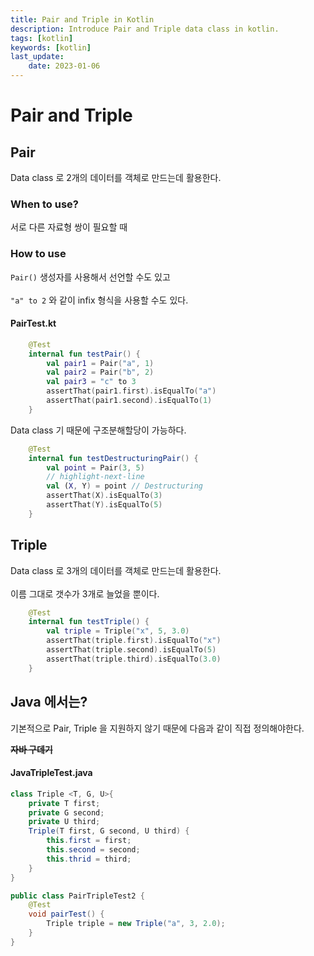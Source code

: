 ```yaml
---
title: Pair and Triple in Kotlin
description: Introduce Pair and Triple data class in kotlin.
tags: [kotlin]
keywords: [kotlin]
last_update:
    date: 2023-01-06
---
```


# Pair and Triple

## Pair
Data class 로 2개의 데이터를 객체로 만드는데 활용한다.

### When to use?
서로 다른 자료형 쌍이 필요할 때

### How to use
`Pair()` 생성자를 사용해서 선언할 수도 있고 <br></br>
`"a" to 2` 와 같이 infix 형식을 사용할 수도 있다.

#### PairTest.kt
```kotlin
    @Test
    internal fun testPair() {
        val pair1 = Pair("a", 1)
        val pair2 = Pair("b", 2)
        val pair3 = "c" to 3
        assertThat(pair1.first).isEqualTo("a")
        assertThat(pair1.second).isEqualTo(1)
    }
```

Data class 기 때문에 구조분해할당이 가능하다.
```kotlin
    @Test
    internal fun testDestructuringPair() {
        val point = Pair(3, 5)
        // highlight-next-line
        val (X, Y) = point // Destructuring
        assertThat(X).isEqualTo(3)
        assertThat(Y).isEqualTo(5)
    }
```


## Triple
Data class 로 3개의 데이터를 객체로 만드는데 활용한다. <br></br>
이름 그대로 갯수가 3개로 늘었을 뿐이다.

```kotlin
    @Test
    internal fun testTriple() {
        val triple = Triple("x", 5, 3.0)
        assertThat(triple.first).isEqualTo("x")
        assertThat(triple.second).isEqualTo(5)
        assertThat(triple.third).isEqualTo(3.0)
    }
```


## Java 에서는?
기본적으로 Pair, Triple 을 지원하지 않기 때문에 다음과 같이 직접 정의해야한다.

**~~자바 구데기~~**

#### JavaTripleTest.java
```java
class Triple <T, G, U>{
    private T first;
    private G second;
    private U third;
    Triple(T first, G second, U third) {
        this.first = first;
        this.second = second;
        this.thrid = third;
    }
}

public class PairTripleTest2 {
    @Test
    void pairTest() {
        Triple triple = new Triple("a", 3, 2.0);
    }
}
```